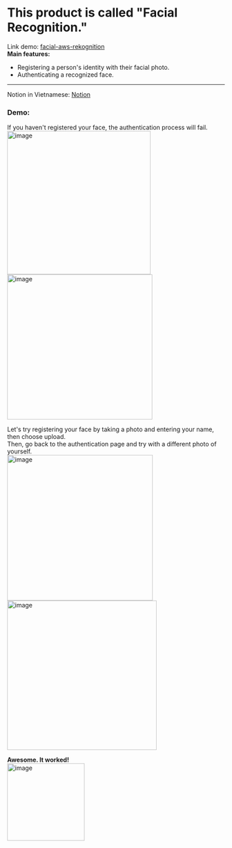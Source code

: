 # This product is called "Facial Recognition." #
Link demo: [facial-aws-rekognition](https://facial-aws-rekognition.vercel.app)<br>
**Main features:**

- Registering a person's identity with their facial photo.
- Authenticating a recognized face.
---
Notion in Vietnamese: [Notion](https://mountain-clover-195.notion.site/Facial-AWS-Rekognition-13bce3d2c461439ba375db79eb37bac8)<br>

### Demo:

If you haven't registered your face, the authentication process will fail.<br>
<img width="332" alt="image" src="https://github.com/LongTCH/Facial-AWS-Rekognition/assets/104202148/56f1d21a-e083-4c29-b696-ffaea2497548">  <img width="336" alt="image" src="https://github.com/LongTCH/Facial-AWS-Rekognition/assets/104202148/b7a8727e-ffb9-4d46-9cb8-3fe7493d2673"><br>

Let's try registering your face by taking a photo and entering your name, then choose upload.<br>
Then, go back to the authentication page and try with a different photo of yourself.<br>
<img width="337" alt="image" src="https://github.com/LongTCH/Facial-AWS-Rekognition/assets/104202148/61b6be2c-50c7-428a-9cd7-a21406f6898e">
<img width="346" alt="image" src="https://github.com/LongTCH/Facial-AWS-Rekognition/assets/104202148/b9f0ac5f-874b-446d-8469-2d4659c55775"><br>

**Awesome. It worked!**<br>
<img width="179" alt="image" src="https://github.com/LongTCH/Facial-AWS-Rekognition/assets/104202148/7f1665b7-2852-4bd5-a513-f1c99d3f75b5">

